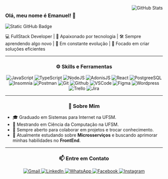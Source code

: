 <img align="right" src="https://github-readme-stats.vercel.app/api?username=emanuelwp&show_icons=true&title_color=f8efd4&text_color=f8efd4&icon_color=f8efd4&bg_color=1A2026&cache_seconds=2300" alt="GitHub Stats">

### Olá, meu nome é Emanuel! 👋

<img src="https://img.shields.io/static/v1?label=Overview&message=Emanuel&color=f8efd4&style=for-the-badge&logo=GitHub" alt="Static GitHub Badge">

💻 FullStack Developer | 🚀 Apaixonado por tecnologia | 🛠️ Sempre aprendendo algo novo | 🌱 Em constante evolução | 🔧 Focado em criar soluções eficientes



---



<div align="center">
  <h3><b>⚙️ Skills e Ferramentas</b></h3>
</div>

<p align="center">
  <img src="https://img.shields.io/badge/-JavaScript-333333?style=flat&logo=javascript" alt="JavaScript">
  <img src="https://img.shields.io/badge/-TypeScript-333333?style=flat&logo=typescript" alt="TypeScript">
  <img src="https://img.shields.io/badge/-NodeJS-333333?style=flat&logo=node.js" alt="NodeJS">
  <img src="https://img.shields.io/badge/-AdonisJS-333333?style=flat&logo=adonisjs" alt="AdonisJS">
  <img src="https://img.shields.io/badge/-React-333333?style=flat&logo=react" alt="React">
  <img src="https://img.shields.io/badge/-PostgreSQL-333333?style=flat&logo=postgresql" alt="PostgreeSQL">
  <img src="https://img.shields.io/badge/-Insomnia-333333?style=flat&logo=insomnia" alt="Insomnia">
  <img src="https://img.shields.io/badge/-Postman-333333?style=flat&logo=postman" alt="Postman">
  <img src="https://img.shields.io/badge/-Git-333333?style=flat&logo=git" alt="Git">
  <img src="https://img.shields.io/badge/-GitHub-333333?style=flat&logo=github" alt="Github">
  <img src="https://img.shields.io/badge/-VSCode-333333?style=flat&logo=visual-studio-code" alt="VSCode">
  <img src="https://img.shields.io/badge/-Figma-333333?style=flat&logo=figma" alt="Figma">
  <img src="https://img.shields.io/badge/-WordPress-333333?style=flat&logo=wordpress" alt="Wordpress">
  <img src="https://img.shields.io/badge/-Trello-333333?style=flat&logo=trello" alt="Trello">
  <img src="https://img.shields.io/badge/-Jira-333333?style=flat&logo=jira" alt="Jira">
</p>

---

<div align="center">
  <h3><b>🚀 Sobre Mim</b></h3>
</div>

- 🎓 Graduado em Sistemas para Internet na UFSM.
- 💼 Mestrando em Ciência da Computação na UFSM.
- 👯 Sempre aberto para colaborar em projetos e trocar conhecimento.
- 🌱 Atualmente estudando sobre **Microsserviços** e buscando aprimorar minhas habilidades no **FrontEnd**.

---


<div align="center">
  <h3><b>📫 Entre em Contato</b></h3>
</div>

<p align="center">
  <a href="mailto:emanuelwp0@gmail.com" title="Gmail" target="_blank">
    <img src="https://img.shields.io/badge/-Gmail-FF0000?style=flat-square&labelColor=FF0000&logo=gmail&logoColor=white" alt="Gmail"/>
  </a>
  <a href="https://www.linkedin.com/in/emanuelwagnerpereira/" title="LinkedIn" target="_blank">
    <img src="https://img.shields.io/badge/-Linkedin-0e76a8?style=flat-square&logo=Linkedin&logoColor=white" alt="LinkedIn"/>
  </a>
  <a href="https://wa.me/5555991061980?text=Olá%2C%20vim%20pelo%20GitHub!" title="WhatsApp" target="_blank">
    <img src="https://img.shields.io/badge/-WhatsApp-25d366?style=flat-square&labelColor=25d366&logo=whatsapp&logoColor=white" alt="WhatsApp"/>
  </a>
  <a href="https://www.facebook.com/emanuel.wagnerpereira.5/" title="Facebook" target="_blank">
    <img src="https://img.shields.io/badge/-Facebook-3b5998?style=flat-square&labelColor=3b5998&logo=facebook&logoColor=white" alt="Facebook"/>
  </a>
  <a href="https://www.instagram.com/emanuel.wape/" title="Instagram" target="_blank">
    <img src="https://img.shields.io/badge/-Instagram-DF0174?style=flat-square&labelColor=DF0174&logo=instagram&logoColor=white" alt="Instagram"/>
  </a>
</p>




